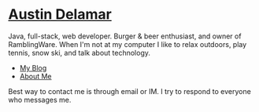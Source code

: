 # [Austin Delamar](https://austindelamar.com)

Java, full-stack, web developer. Burger & beer enthusiast, and owner of RamblingWare. When I'm not at my computer I like to relax outdoors, play tennis, snow ski, and talk about technology.

* [My Blog](https://www.ramblingware.com/)
* [About Me](https://www.ramblingware.com/author/austin-delamar)

Best way to contact me is through email or IM. I try to respond to everyone who messages me.
